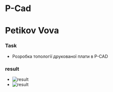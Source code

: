 # P-Cad
# Petikov Vova

### Task

* Розробка топології друкованої плати в P-CAD

### result

* ![result](scheme.png)
* ![result](Report.png)
